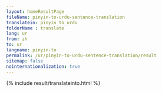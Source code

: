 ```yaml
---
layout: homeResultPage
fileName: pinyin-to-urdu-sentence-translation
translatein: pinyin_to_urdu
folderName : translate
lang: ur
from: zh
to: ur
langname: pinyin-to
permalink: /ur/pinyin-to-urdu-sentence-translation/result
sitemap: false
nointernationalization: true
---
```

{% include result/translateinto.html %}

<script src="/js/result/translation.js" data-foldername="{{page.folderName}}" data-lang="{{page.lang}}"></script>
